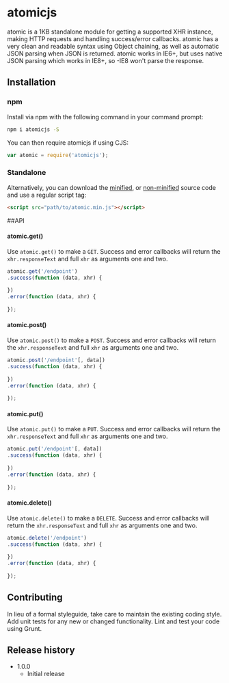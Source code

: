# atomicjs

atomic is a 1KB standalone module for getting a supported XHR instance, making HTTP requests and handling success/error callbacks. atomic has a very clean and readable syntax using Object chaining, as well as automatic JSON parsing when JSON is returned. atomic works in IE6+, but uses native JSON parsing which works in IE8+, so -IE8 won't parse the response.

## Installation

### npm
Install via npm with the following command in your command prompt:

```sh
npm i atomicjs -S
```

You can then require atomicjs if using CJS:

```js
var atomic = require('atomicjs');
```

### Standalone
Alternatively, you can download the [minified](https://raw.githubusercontent.com/munkychop/atomicjs/master/dist/atomic.min.js), or [non-minified](https://raw.githubusercontent.com/munkychop/atomicjs/master/dist/atomic.js) source code and use a regular script tag:
  
```html
<script src="path/to/atomic.min.js"></script>
```

##API

#### atomic.get()
Use `atomic.get()` to make a `GET`. Success and error callbacks will return the `xhr.responseText` and full `xhr` as arguments one and two.
```js
atomic.get('/endpoint')
.success(function (data, xhr) {
  
})
.error(function (data, xhr) {
  
});
```

#### atomic.post()
Use `atomic.post()` to make a `POST`. Success and error callbacks will return the `xhr.responseText` and full `xhr` as arguments one and two.
```js
atomic.post('/endpoint'[, data])
.success(function (data, xhr) {
  
})
.error(function (data, xhr) {
  
});
```

#### atomic.put()
Use `atomic.put()` to make a `PUT`. Success and error callbacks will return the `xhr.responseText` and full `xhr` as arguments one and two.
```js
atomic.put('/endpoint'[, data])
.success(function (data, xhr) {
  
})
.error(function (data, xhr) {
  
});
```

#### atomic.delete()
Use `atomic.delete()` to make a `DELETE`. Success and error callbacks will return the `xhr.responseText` and full `xhr` as arguments one and two.
```js
atomic.delete('/endpoint')
.success(function (data, xhr) {
  
})
.error(function (data, xhr) {
  
});
```

## Contributing
In lieu of a formal styleguide, take care to maintain the existing coding style. Add unit tests for any new or changed functionality. Lint and test your code using Grunt.

## Release history

- 1.0.0
  - Initial release
